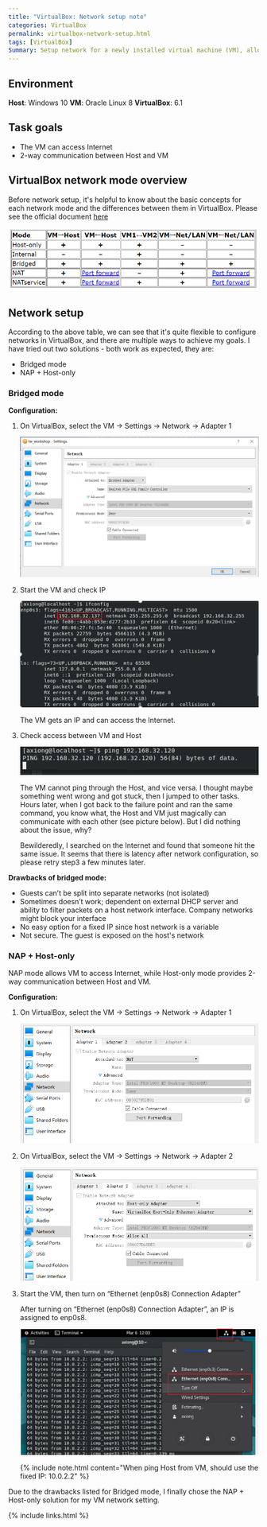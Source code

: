 ```yaml
---
title: "VirtualBox: Network setup note"
categories: VirtualBox
permalink: virtualbox-network-setup.html
tags: [VirtualBox]
Summary: Setup network for a newly installed virtual machine (VM), allowing the VM to access Internet and 2-way communication between the Host and VM.
---
```

## Environment

**Host**: Windows 10
**VM**: Oracle Linux 8
**VirtualBox**: 6.1

## Task goals

- The VM can access Internet
- 2-way communication between Host and VM

## VirtualBox network mode overview

Before network setup, it's helpful to know about the basic concepts for each network mode and the differences between them in VirtualBox. Please see the official document [here](https://www.virtualbox.org/manual/UserManual.html#networkingdetails)

![network modes overview](/images/blog_imgs/VB_network_modes_overview.png)

## Network setup

According to the above table, we can see that it's quite flexible to configure networks in VirtualBox, and there are multiple ways to achieve my goals. I have tried out two solutions - both work as expected, they are:

- Bridged mode
- NAP + Host-only

### Bridged mode

**Configuration:**

1. On VirtualBox, select the VM -> Settings -> Network -> Adapter 1

    ![bridged mode1](/images/blog_imgs/VB_network_modes_bridged.png)

2. Start the VM and check IP

    ![bridged mode2](/images/blog_imgs/VB_network_modes_bridged2.png)

    The VM gets an IP and can access the Internet.

3. Check access between VM and Host

    ![bridged mode3](/images/blog_imgs/VB_network_modes_bridged3.png)

    The VM cannot ping through the Host, and vice versa. I thought maybe something went wrong and got stuck, then I jumped to other tasks. Hours later, when I got back to the failure point and ran the same command, you know what, the Host and VM just magically can communicate with each other (see picture below). But I did nothing about the issue, why?

    Bewilderedly, I searched on the Internet and found that someone hit the same issue. It seems that there is latency after network configuration, so please retry step3 a few minutes later.

**Drawbacks of bridged mode:**

- Guests can’t be split into separate networks (not isolated)
- Sometimes doesn’t work; dependent on external DHCP server and ability to filter packets on a host network interface. Company networks might block your interface
- No easy option for a fixed IP since host network is a variable
- Not secure. The guest is exposed on the host's network

### NAP + Host-only

NAP mode allows VM to access Internet, while Host-only mode provides 2-way communication between Host and VM.

**Configuration:**

1. On VirtualBox, select the VM -> Settings -> Network -> Adapter 1

    ![nat mode](/images/blog_imgs/VB_network_modes_nat.png)

2. On VirtualBox, select the VM -> Settings -> Network -> Adapter 2

    ![hostonly mode](/images/blog_imgs/VB_network_modes_hostonly.png)

3. Start the VM, then turn on “Ethernet (enp0s8) Connection Adapter”

    After turning on “Ethernet (enp0s8) Connection Adapter”, an IP is assigned to enp0s8.

    ![turn on enp0s8](/images/blog_imgs/VB_network_turn_on_ethernet.png)

    {% include note.html content="When ping Host from VM, should use the fixed IP: 10.0.2.2" %}

Due to the drawbacks listed for Bridged mode, I finally chose the NAP + Host-only solution for my VM network setting.

{% include links.html %}